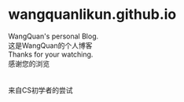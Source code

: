 # wangquanlikun.github.io

WangQuan's personal Blog.  
这是WangQuan的个人博客
&emsp;   
Thanks for your watching.  
感谢您的浏览  
&emsp;   
&emsp;   
来自CS初学者的尝试
